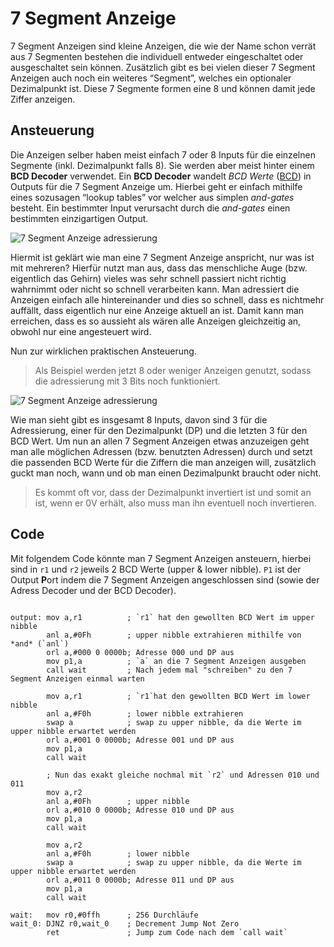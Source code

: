 # 7 Segment Anzeige

7 Segment Anzeigen sind kleine Anzeigen, die wie der Name schon verrät aus 7 Segmenten bestehen die individuell entweder eingeschaltet oder ausgeschaltet sein können. Zusätzlich gibt es bei vielen dieser 7 Segment Anzeigen auch noch ein weiteres “Segment”, welches ein optionaler Dezimalpunkt ist. Diese 7 Segmente formen eine 8 und können damit jede Ziffer anzeigen.

## Ansteuerung

Die Anzeigen selber haben meist einfach 7 oder 8 Inputs für die einzelnen Segmente (inkl. Dezimalpunkt falls 8). Sie werden aber meist hinter einem **BCD Decoder** verwendet. Ein **BCD Decoder** wandelt *BCD Werte* ([BCD](/microcontroller/bcd)) in Outputs für die 7 Segment Anzeige um. Hierbei geht er einfach mithilfe eines sozusagen “lookup tables” vor welcher aus simplen *and-gates* besteht. Ein bestimmter Input verursacht durch die *and-gates* einen bestimmten einzigartigen Output. 

![7 Segment Anzeige adressierung](../../assets/LTI-diagrams-7Segment-1.svg)

Hiermit ist geklärt wie man eine 7 Segment Anzeige anspricht, nur was ist mit mehreren?
Hierfür nutzt man aus, dass das menschliche Auge (bzw. eigentlich das Gehirn) vieles was sehr schnell passiert nicht richtig wahrnimmt oder nicht so schnell verarbeiten kann.
Man adressiert die Anzeigen einfach alle hintereinander und dies so schnell, dass es nichtmehr auffällt, dass eigentlich nur eine Anzeige aktuell an ist. Damit kann man erreichen, dass es so aussieht als wären alle Anzeigen gleichzeitig an, obwohl nur eine angesteuert wird. 

Nun zur wirklichen praktischen Ansteuerung. 

> Als Beispiel werden jetzt 8 oder weniger Anzeigen genutzt, sodass die adressierung mit 3 Bits noch funktioniert. 

![7 Segment Anzeige adressierung](../../assets/LTI-diagrams-7Segment-2.svg)

Wie man sieht gibt es insgesamt 8 Inputs, davon sind 3 für die Adressierung, einer für den Dezimalpunkt (DP) und die letzten 3 für den BCD Wert. Um nun an allen 7 Segment Anzeigen etwas anzuzeigen geht man alle möglichen Adressen (bzw. benutzten Adressen) durch und setzt die passenden BCD Werte für die Ziffern die man anzeigen will, zusätzlich guckt man noch, wann und ob man einen Dezimalpunkt braucht oder nicht.

> Es kommt oft vor, dass der Dezimalpunkt invertiert ist und somit an ist, wenn er 0V erhält, also muss man ihn eventuell noch invertieren.

## Code

Mit folgendem Code könnte man 7 Segment Anzeigen ansteuern, hierbei sind in `r1` und `r2` jeweils 2 BCD Werte (upper & lower nibble). `P1` ist der Output **P**ort indem die 7 Segment Anzeigen angeschlossen sind (sowie der Adress Decoder und der BCD Decoder).

```asm6502

output: mov a,r1          ; `r1` hat den gewollten BCD Wert im upper nibble
        anl a,#0Fh        ; upper nibble extrahieren mithilfe von *and* (`anl`)
        orl a,#000 0 0000b; Adresse 000 und DP aus
        mov p1,a          ; `a` an die 7 Segment Anzeigen ausgeben
        call wait         ; Nach jedem mal "schreiben" zu den 7 Segment Anzeigen einmal warten
        
        mov a,r1          ; `r1`hat den gewollten BCD Wert im lower nibble
        anl a,#F0h        ; lower nibble extrahieren
        swap a            ; swap zu upper nibble, da die Werte im upper nibble erwartet werden
        orl a,#001 0 0000b; Adresse 001 und DP aus
        mov p1,a
        call wait
        
        ; Nun das exakt gleiche nochmal mit `r2` und Adressen 010 und 011
        mov a,r2
        anl a,#0Fh        ; upper nibble
        orl a,#010 0 0000b; Adresse 010 und DP aus
        mov p1,a
        call wait
        
        mov a,r2
        anl a,#F0h        ; lower nibble
        swap a            ; swap zu upper nibble, da die Werte im upper nibble erwartet werden
        orl a,#011 0 0000b; Adresse 011 und DP aus
        mov p1,a
        call wait

wait:   mov r0,#0ffh      ; 256 Durchläufe
wait_0: DJNZ r0,wait_0    ; Decrement Jump Not Zero
        ret               ; Jump zum Code nach dem `call wait`
```



